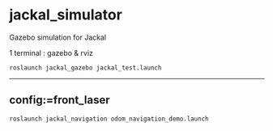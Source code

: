 # jackal_simulator
Gazebo simulation for Jackal

1 terminal : gazebo & rviz

    roslaunch jackal_gazebo jackal_test.launch 

----

config:=front_laser
----

    roslaunch jackal_navigation odom_navigation_demo.launch

